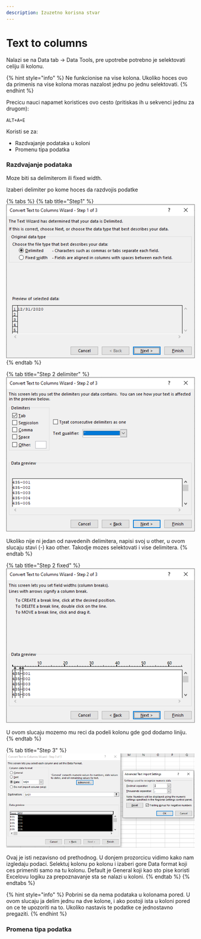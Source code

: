 ```yaml
---
description: Izuzetno korisna stvar
---
```


# Text to columns

Nalazi se na Data tab -&gt; Data Tools, pre upotrebe potrebno je selektovati celiju ili kolonu. 

{% hint style="info" %}
Ne funkcionise na vise kolona. Ukoliko hoces ovo da primenis na vise kolona moras nazalost jednu po jednu selektovati.
{% endhint %}

Precicu nauci napamet koristices ovo cesto \(pritiskas ih u sekvenci jednu za drugom\):

```text
ALT+A+E
```

Koristi se za: 

* Razdvajanje podataka u koloni 
* Promenu tipa podatka

### Razdvajanje podataka

Moze biti sa delimiterom ili fixed width.

Izaberi delimiter po kome hoces da razdvojis podatke 

{% tabs %}
{% tab title="Step1" %}
![Prvi korak, selekcija kako hocemo da delimo kolonu](.gitbook/assets/text_to_column.png)
{% endtab %}

{% tab title="Step 2 delimiter" %}
![Drugi korak](.gitbook/assets/text_to_columns2.png)

Ukoliko nije ni jedan od navedenih delimitera, napisi svoj u other, u ovom slucaju stavi \(-\) kao other. Takodje mozes selektovati i vise delimitera.
{% endtab %}

{% tab title="Step 2 fixed" %}
![Selektovali smo fixed width](.gitbook/assets/text_to_column_fixed_w.png)

U ovom slucaju mozemo mu reci da podeli kolonu gde god dodamo liniju. 
{% endtab %}

{% tab title="Step 3" %}
![Treci korak sa Advanced ekranom](.gitbook/assets/text_to_column_third.png)

Ovaj je isti nezavisno od prethodnog. U donjem prozorcicu vidimo kako nam izgledaju podaci. Selektuj kolonu po kolonu i izaberi gore Data format koji ces primeniti samo na tu kolonu. Default je General koji kao sto pise koristi Excelovu logiku za prepoznavanje sta se nalazi u koloni. 
{% endtab %}
{% endtabs %}

{% hint style="info" %}
Pobrini se da nema podataka u kolonama pored. U ovom slucaju ja delim jednu na dve kolone, i ako postoji ista u koloni pored on ce te upozoriti na to. Ukoliko nastavis te podatke ce jednostavno pregaziti. 
{% endhint %}

### Promena tipa podatka



